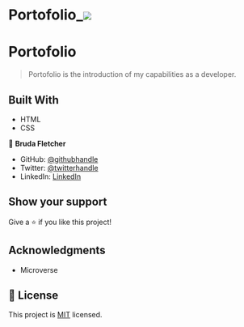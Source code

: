 # Portofolio_![](https://img.shields.io/badge/Microverse-blueviolet)

# Portofolio

>Portofolio is the introduction of my capabilities as a developer.
## Built With

- HTML
- CSS

👤 **Bruda Fletcher**

- GitHub: [@githubhandle](https://github.com/Brudaman)
- Twitter: [@twitterhandle](https://twitter.com/fletcher_bruda)
- LinkedIn: [LinkedIn](https://www.linkedin.com/in/bruda-fletcher-21a783207/)

## Show your support

Give a ⭐️ if you like this project!

## Acknowledgments

- Microverse

## 📝 License

This project is [MIT](./MIT.md) licensed.